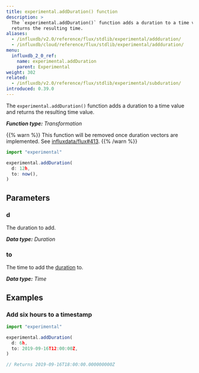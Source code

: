 ```yaml
---
title: experimental.addDuration() function
description: >
  The `experimental.addDuration()` function adds a duration to a time value and
  returns the resulting time.
aliases:
  - /influxdb/v2.0/reference/flux/stdlib/experimental/addduration/
  - /influxdb/cloud/reference/flux/stdlib/experimental/addduration/
menu:
  influxdb_2_0_ref:
    name: experimental.addDuration
    parent: Experimental
weight: 302
related:
  - /influxdb/v2.0/reference/flux/stdlib/experimental/subduration/
introduced: 0.39.0
---
```


The `experimental.addDuration()` function adds a duration to a time value and
returns the resulting time value.

_**Function type:** Transformation_

{{% warn %}}
This function will be removed once duration vectors are implemented.
See [influxdata/flux#413](https://github.com/influxdata/flux/issues/413).
{{% /warn %}}

```js
import "experimental"

experimental.addDuration(
  d: 12h,
  to: now(),
)
```

## Parameters

### d
The duration to add.

_**Data type:** Duration_

### to
The time to add the [duration](#d) to.

_**Data type:** Time_

## Examples

### Add six hours to a timestamp
```js
import "experimental"

experimental.addDuration(
  d: 6h,
  to: 2019-09-16T12:00:00Z,
)

// Returns 2019-09-16T18:00:00.000000000Z
```
